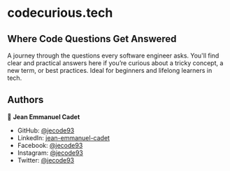 # codecurious.tech

## Where Code Questions Get Answered
A journey through the questions every software engineer asks. You'll find clear and practical answers here if you’re curious about a tricky concept, a new term, or best practices. Ideal for beginners and lifelong learners in tech.

## Authors

👤 **Jean Emmanuel Cadet**
- GitHub: [@jecode93](https://github.com/jecode93)
- LinkedIn: [jean-emmanuel-cadet](https://www.linkedin.com/in/jean-emmanuel-cadet/)
- Facebook: [@jecode93](https://www.facebook.com/jecode93)
- Instagram: [@jecode93](https://instagram.com/jecode93)
- Twitter: [@jecode93](https://twitter.com/jecode93)
